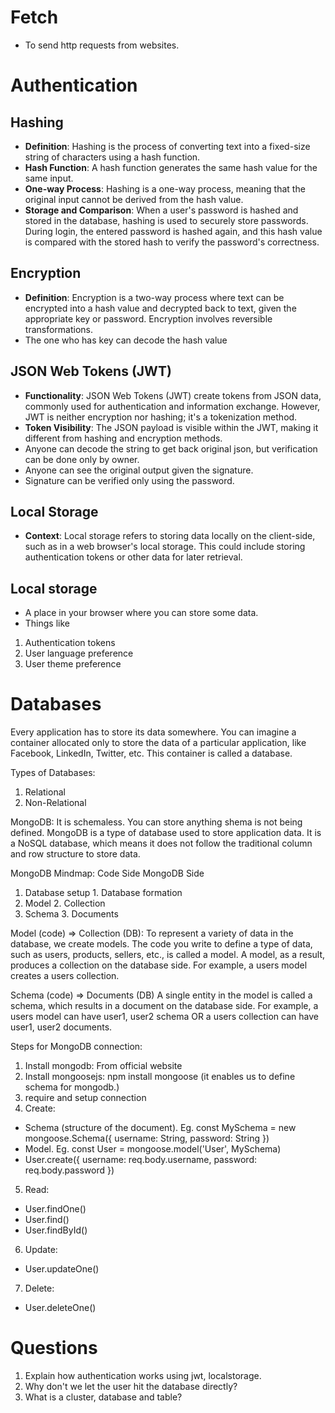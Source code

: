 # Fetch

- To send http requests from websites.

# Authentication

## Hashing

- **Definition**: Hashing is the process of converting text into a fixed-size string of characters using a hash function.
- **Hash Function**: A hash function generates the same hash value for the same input.
- **One-way Process**: Hashing is a one-way process, meaning that the original input cannot be derived from the hash value.
- **Storage and Comparison**: When a user's password is hashed and stored in the database, hashing is used to securely store passwords. During login, the entered password is hashed again, and this hash value is compared with the stored hash to verify the password's correctness.

## Encryption

- **Definition**: Encryption is a two-way process where text can be encrypted into a hash value and decrypted back to text, given the appropriate key or password. Encryption involves reversible transformations.
- The one who has key can decode the hash value

## JSON Web Tokens (JWT)

- **Functionality**: JSON Web Tokens (JWT) create tokens from JSON data, commonly used for authentication and information exchange. However, JWT is neither encryption nor hashing; it's a tokenization method.
- **Token Visibility**: The JSON payload is visible within the JWT, making it different from hashing and encryption methods.
- Anyone can decode the string to get back original json, but verification can be done only by owner.
- Anyone can see the original output given the signature.
- Signature can be verified only using the password.

## Local Storage

- **Context**: Local storage refers to storing data locally on the client-side, such as in a web browser's local storage. This could include storing authentication tokens or other data for later retrieval.

## Local storage

- A place in your browser where you can store some data.
- Things like

1. Authentication tokens
2. User language preference
3. User theme preference

# Databases

Every application has to store its data somewhere. You can imagine a container allocated only to store the data of a particular application, like Facebook, LinkedIn, Twitter, etc. This container is called a database.

Types of Databases:

1. Relational
2. Non-Relational

MongoDB:
It is schemaless. You can store anything shema is not being defined.
MongoDB is a type of database used to store application data. It is a NoSQL database, which means it does not follow the traditional column and row structure to store data.

MongoDB Mindmap:
Code Side MongoDB Side

1. Database setup 1. Database formation
2. Model 2. Collection
3. Schema 3. Documents

Model (code) => Collection (DB):
To represent a variety of data in the database, we create models.
The code you write to define a type of data, such as users, products, sellers, etc., is called
a model. A model, as a result, produces a collection on the database side.
For example, a users model creates a users collection.

Schema (code) => Documents (DB)
A single entity in the model is called a schema, which results in a document on the database side.
For example, a users model can have user1, user2 schema OR a users collection can have user1, user2 documents.

Steps for MongoDB connection:

1. Install mongodb: From official website
2. Install mongoosejs: npm install mongoose (it enables us to define schema for mongodb.)
3. require and setup connection
4. Create:
- Schema (structure of the document).
  Eg. const MySchema = new mongoose.Schema({
  username: String,
  password: String
  })
- Model.
  Eg. const User = mongoose.model('User', MySchema)
- User.create({
  username: req.body.username,
  password: req.body.password
  })
5. Read:
- User.findOne()
- User.find()
- User.findById()
6. Update:
- User.updateOne()
7. Delete:
- User.deleteOne()

# Questions

1. Explain how authentication works using jwt, localstorage.
2. Why don't we let the user hit the database directly?
3. What is a cluster, database and table?